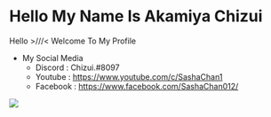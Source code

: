 # Hello My Name Is Akamiya Chizui 

Hello >///< Welcome To My Profile
- My Social Media
  - Discord : Chizui.#8097
  - Youtube : https://www.youtube.com/c/SashaChan1
  - Facebook : https://www.facebook.com/SashaChan012/
  
<img src="https://discord.c99.nl/widget/theme-3/754151115259641952.png"/>
